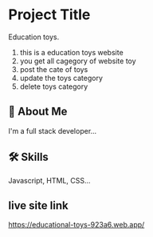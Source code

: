 
# Project Title

Education toys.


1. this is a education toys website 
2. you get all cagegory of website toy 
3. post the cate of toys 
4. update the  toys category
5. delete toys category 
## 🚀 About Me
I'm a full stack developer...


## 🛠 Skills
Javascript, HTML, CSS...


## live site link

https://educational-toys-923a6.web.app/